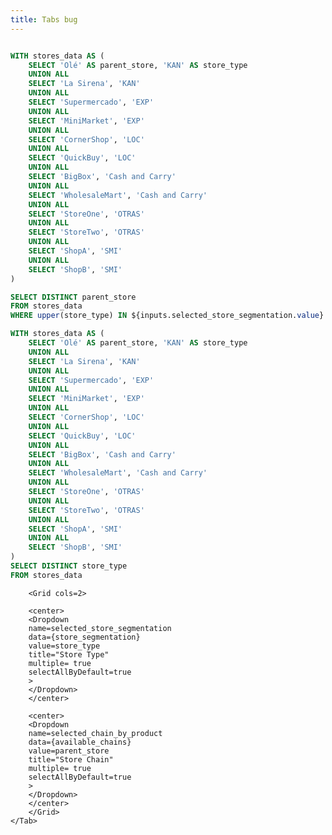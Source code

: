 ```yaml
---
title: Tabs bug
---
```


```sql available_chains

WITH stores_data AS (
    SELECT 'Olé' AS parent_store, 'KAN' AS store_type
    UNION ALL
    SELECT 'La Sirena', 'KAN'
    UNION ALL
    SELECT 'Supermercado', 'EXP' 
    UNION ALL
    SELECT 'MiniMarket', 'EXP'
    UNION ALL
    SELECT 'CornerShop', 'LOC'
    UNION ALL
    SELECT 'QuickBuy', 'LOC'
    UNION ALL
    SELECT 'BigBox', 'Cash and Carry'
    UNION ALL
    SELECT 'WholesaleMart', 'Cash and Carry'
    UNION ALL
    SELECT 'StoreOne', 'OTRAS'
    UNION ALL
    SELECT 'StoreTwo', 'OTRAS'
    UNION ALL
    SELECT 'ShopA', 'SMI'
    UNION ALL
    SELECT 'ShopB', 'SMI'
)

SELECT DISTINCT parent_store
FROM stores_data
WHERE upper(store_type) IN ${inputs.selected_store_segmentation.value}
```


```sql store_segmentation
WITH stores_data AS (
    SELECT 'Olé' AS parent_store, 'KAN' AS store_type
    UNION ALL
    SELECT 'La Sirena', 'KAN'
    UNION ALL
    SELECT 'Supermercado', 'EXP' 
    UNION ALL
    SELECT 'MiniMarket', 'EXP'
    UNION ALL
    SELECT 'CornerShop', 'LOC'
    UNION ALL
    SELECT 'QuickBuy', 'LOC'
    UNION ALL
    SELECT 'BigBox', 'Cash and Carry'
    UNION ALL
    SELECT 'WholesaleMart', 'Cash and Carry'
    UNION ALL
    SELECT 'StoreOne', 'OTRAS'
    UNION ALL
    SELECT 'StoreTwo', 'OTRAS'
    UNION ALL
    SELECT 'ShopA', 'SMI'
    UNION ALL
    SELECT 'ShopB', 'SMI'
)
SELECT DISTINCT store_type
FROM stores_data
```


<Tabs>
     <Tab label="Insights">
        
        <Grid cols=2>

        <center>
        <Dropdown 
        name=selected_store_segmentation 
        data={store_segmentation} 
        value=store_type
        title="Store Type"
        multiple= true
        selectAllByDefault=true
        >
        </Dropdown>
        </center>

        <center>
        <Dropdown 
        name=selected_chain_by_product
        data={available_chains} 
        value=parent_store
        title="Store Chain"
        multiple= true
        selectAllByDefault=true
        >
        </Dropdown>
        </center>
        </Grid>
    </Tab> 

</Tabs> 
